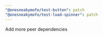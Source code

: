 ```yaml
---
"@onesneakymofo/test-button": patch
"@onesneakymofo/test-load-spinner": patch
---
```


Add more peer dependencies
